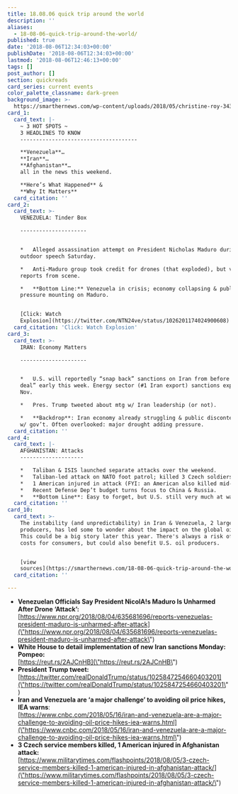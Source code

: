 ```yaml
---
title: 18.08.06 quick trip around the world
description: ''
aliases:
  - 18-08-06-quick-trip-around-the-world/
published: true
date: '2018-08-06T12:34:03+00:00'
publishDate: '2018-08-06T12:34:03+00:00'
lastmod: '2018-08-06T12:46:13+00:00'
tags: []
post_author: []
section: quickreads
card_series: current events
color_palette_classname: dark-green
background_image: >-
  https://smarthernews.com/wp-content/uploads/2018/05/christine-roy-343235-unsplash-scaled.jpg
card_1:
  card_text: |-
    ~ 3 HOT SPOTS ~  
    3 HEADLINES TO KNOW
    -------------------------------------

    **Venezuela**…  
    **Iran**…  
    **Afghanistan**…  
    all in the news this weekend.

    **Here’s What Happened** &  
    **Why It Matters**
  card_citation: ''
card_2:
  card_text: >-
    VENEZUELA: Tinder Box

    ---------------------


    *   Alleged assassination attempt on President Nicholas Maduro during
    outdoor speech Saturday.

    *   Anti-Maduro group took credit for drones (that exploded), but varying
    reports from scene.

    *   **Bottom Line:** Venezuela in crisis; economy collapsing & public
    pressure mounting on Maduro.


    [Click: Watch
    Explosion](https://twitter.com/NTN24ve/status/1026201174024900608)
  card_citation: 'Click: Watch Explosion'
card_3:
  card_text: >-
    IRAN: Economy Matters

    ---------------------


    *   U.S. will reportedly “snap back” sanctions on Iran from before “nuclear
    deal” early this week. Energy sector (#1 Iran export) sanctions expected in
    Nov.

    *   Pres. Trump tweeted about mtg w/ Iran leadership (or not).

    *   **Backdrop**: Iran economy already struggling & public discontent rising
    w/ gov’t. Often overlooked: major drought adding pressure.
  card_citation: ''
card_4:
  card_text: |-
    AFGHANISTAN: Attacks
    --------------------

    *   Taliban & ISIS launched separate attacks over the weekend.
    *   Taliban-led attack on NATO foot patrol; killed 3 Czech soldiers.
    *   1 American injured in attack (FYI: an American also killed mid-July).
    *   Recent Defense Dep’t budget turns focus to China & Russia.
    *   **Bottom Line**: Easy to forget, but U.S. still very much at war.
  card_citation: ''
card_10:
  card_text: >-
    The instability (and unpredictability) in Iran & Venezuela, 2 large oil
    producers, has led some to wonder about the impact on the global oil market.
    This could be a big story later this year. There's always a risk of higher
    costs for consumers, but could also benefit U.S. oil producers.


    [view
    sources](https://smarthernews.com/18-08-06-quick-trip-around-the-world/)
  card_citation: ''

---
```

*   **Venezuelan Officials Say President NicolA!s Maduro Is Unharmed After Drone ‘Attack’:**  
    [https://www.npr.org/2018/08/04/635681696/reports-venezuelas-president-maduro-is-unharmed-after-attack](\"https://www.npr.org/2018/08/04/635681696/reports-venezuelas-president-maduro-is-unharmed-after-attack\")
*   **White House to detail implementation of new Iran sanctions Monday: Pompeo:**  
    [https://reut.rs/2AJCnHB](\"https://reut.rs/2AJCnHB\")
*   **President Trump tweet:**  
    [https://twitter.com/realDonaldTrump/status/1025847254660403201](\"https://twitter.com/realDonaldTrump/status/1025847254660403201\")
*   **Iran and Venezuela are ‘a major challenge’ to avoiding oil price hikes, IEA warns**:  
    [https://www.cnbc.com/2018/05/16/iran-and-venezuela-are-a-major-challenge-to-avoiding-oil-price-hikes-iea-warns.html](\"https://www.cnbc.com/2018/05/16/iran-and-venezuela-are-a-major-challenge-to-avoiding-oil-price-hikes-iea-warns.html\")
*   **3 Czech service members killed, 1 American injured in Afghanistan attack:**  
    [https://www.militarytimes.com/flashpoints/2018/08/05/3-czech-service-members-killed-1-american-injured-in-afghanistan-attack/](\"https://www.militarytimes.com/flashpoints/2018/08/05/3-czech-service-members-killed-1-american-injured-in-afghanistan-attack/\")